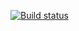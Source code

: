 [![Build status](https://ci.appveyor.com/api/projects/status/4orra4rtnlmx03lb?svg=true)](https://ci.appveyor.com/project/Ulia95/postman-echo)